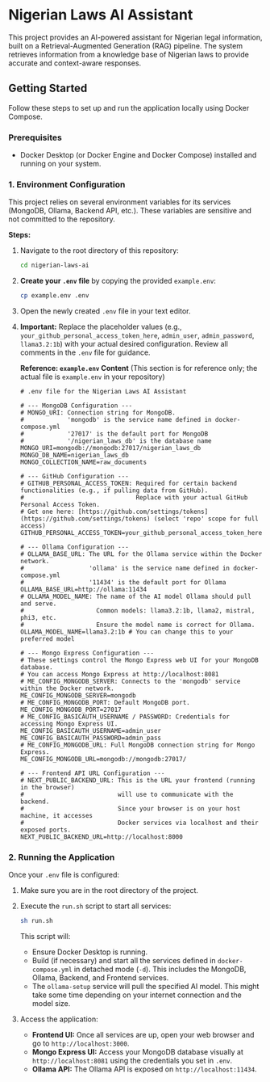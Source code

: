 # Nigerian Laws AI Assistant

This project provides an AI-powered assistant for Nigerian legal information, built on a Retrieval-Augmented Generation (RAG) pipeline. The system retrieves information from a knowledge base of Nigerian laws to provide accurate and context-aware responses.

## Getting Started

Follow these steps to set up and run the application locally using Docker Compose.

### Prerequisites

* Docker Desktop (or Docker Engine and Docker Compose) installed and running on your system.

### 1. Environment Configuration

This project relies on several environment variables for its services (MongoDB, Ollama, Backend API, etc.). These variables are sensitive and not committed to the repository.

**Steps:**

1.  Navigate to the root directory of this repository:
    ```bash
    cd nigerian-laws-ai
    ```
2.  **Create your `.env` file** by copying the provided `example.env`:
    ```bash
    cp example.env .env
    ```
3.  Open the newly created `.env` file in your text editor.
4.  **Important:** Replace the placeholder values (e.g., `your_github_personal_access_token_here`, `admin_user`, `admin_password`, `llama3.2:1b`) with your actual desired configuration. Review all comments in the `.env` file for guidance.

    **Reference: `example.env` Content**
    (This section is for reference only; the actual file is `example.env` in your repository)
    ```dotenv
    # .env file for the Nigerian Laws AI Assistant

    # --- MongoDB Configuration ---
    # MONGO_URI: Connection string for MongoDB.
    #            'mongodb' is the service name defined in docker-compose.yml
    #            '27017' is the default port for MongoDB
    #            '/nigerian_laws_db' is the database name
    MONGO_URI=mongodb://mongodb:27017/nigerian_laws_db
    MONGO_DB_NAME=nigerian_laws_db
    MONGO_COLLECTION_NAME=raw_documents

    # --- GitHub Configuration ---
    # GITHUB_PERSONAL_ACCESS_TOKEN: Required for certain backend functionalities (e.g., if pulling data from GitHub).
    #                               Replace with your actual GitHub Personal Access Token.
    # Get one here: [https://github.com/settings/tokens](https://github.com/settings/tokens) (select 'repo' scope for full access)
    GITHUB_PERSONAL_ACCESS_TOKEN=your_github_personal_access_token_here

    # --- Ollama Configuration ---
    # OLLAMA_BASE_URL: The URL for the Ollama service within the Docker network.
    #                  'ollama' is the service name defined in docker-compose.yml
    #                  '11434' is the default port for Ollama
    OLLAMA_BASE_URL=http://ollama:11434
    # OLLAMA_MODEL_NAME: The name of the AI model Ollama should pull and serve.
    #                    Common models: llama3.2:1b, llama2, mistral, phi3, etc.
    #                    Ensure the model name is correct for Ollama.
    OLLAMA_MODEL_NAME=llama3.2:1b # You can change this to your preferred model

    # --- Mongo Express Configuration ---
    # These settings control the Mongo Express web UI for your MongoDB database.
    # You can access Mongo Express at http://localhost:8081
    # ME_CONFIG_MONGODB_SERVER: Connects to the 'mongodb' service within the Docker network.
    ME_CONFIG_MONGODB_SERVER=mongodb
    # ME_CONFIG_MONGODB_PORT: Default MongoDB port.
    ME_CONFIG_MONGODB_PORT=27017
    # ME_CONFIG_BASICAUTH_USERNAME / PASSWORD: Credentials for accessing Mongo Express UI.
    ME_CONFIG_BASICAUTH_USERNAME=admin_user
    ME_CONFIG_BASICAUTH_PASSWORD=admin_pass
    # ME_CONFIG_MONGODB_URL: Full MongoDB connection string for Mongo Express.
    ME_CONFIG_MONGODB_URL=mongodb://mongodb:27017/

    # --- Frontend API URL Configuration ---
    # NEXT_PUBLIC_BACKEND_URL: This is the URL your frontend (running in the browser)
    #                          will use to communicate with the backend.
    #                          Since your browser is on your host machine, it accesses
    #                          Docker services via localhost and their exposed ports.
    NEXT_PUBLIC_BACKEND_URL=http://localhost:8000
    ```

### 2. Running the Application

Once your `.env` file is configured:

1.  Make sure you are in the root directory of the project.
2.  Execute the `run.sh` script to start all services:
    ```bash
    sh run.sh
    ```
    This script will:
    * Ensure Docker Desktop is running.
    * Build (if necessary) and start all the services defined in `docker-compose.yml` in detached mode (`-d`). This includes the MongoDB, Ollama, Backend, and Frontend services.
    * The `ollama-setup` service will pull the specified AI model. This might take some time depending on your internet connection and the model size.

3.  Access the application:
    * **Frontend UI:** Once all services are up, open your web browser and go to `http://localhost:3000`.
    * **Mongo Express UI:** Access your MongoDB database visually at `http://localhost:8081` using the credentials you set in `.env`.
    * **Ollama API:** The Ollama API is exposed on `http://localhost:11434`.
